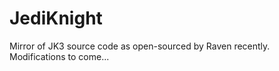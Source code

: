 JediKnight
==========

Mirror of JK3 source code as open-sourced by Raven recently. Modifications to come...